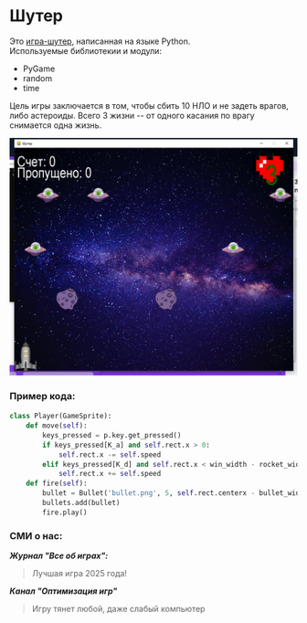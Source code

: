 # Шутер
Это [игра-шутер](https://ru.wikipedia.org/wiki/Шутер 'Что такое "Шутер"?'), написанная на языке Python.  
Используемые библиотекии и модули: 
* PyGame
* random
* time

Цель игры заключается в том, чтобы сбить 10 НЛО и не задеть врагов, либо астероиды. Всего 3 жизни -- от одного касания по врагу снимается одна жизнь.

![Скриншот](https://raw.githubusercontent.com/3w1qq/shooter/refs/heads/main/screen%20shooter%20.png)

### Пример кода:

```python
class Player(GameSprite):
    def move(self):
        keys_pressed = p.key.get_pressed()
        if keys_pressed[K_a] and self.rect.x > 0:
            self.rect.x -= self.speed
        elif keys_pressed[K_d] and self.rect.x < win_width - rocket_width:
            self.rect.x += self.speed
    def fire(self):
        bullet = Bullet('bullet.png', 5, self.rect.centerx - bullet_width / 2, self.rect.top, bullet_width, 20)
        bullets.add(bullet)
        fire.play()
```

###   СМИ о нас:

***Журнал "Все об играх":***

> Лучшая игра 2025 года!

***Канал "Оптимизация игр"***

> Игру тянет любой, даже слабый компьютер 
